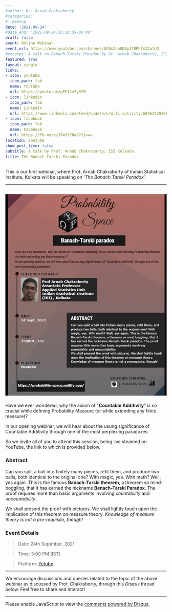 ```yaml
---
#author: Dr. Arnab Chakraborty
#categories:
#- meetup
date: "2021-09-24"
#date_end: "2021-09-24T16:10:59-06:00"
draft: false
event: Online Webinar 
event_url: https://www.youtube.com/channel/UCBxZanUU8pJ78PhZx22ufdQ
#excerpt: A talk on Banach-Tarski Paradox by Dr. Arnab Chakraborty, ISI Kolkata.
featured: true
layout: single
links:
- icon: youtube
  icon_pack: fab
  name: YouTube
  url: https://youtu.be/gPEfCv7yRYM
- icon: linkedin
  icon_pack: fab
  name: LinkedIn
  url: https://www.linkedin.com/feed/update/urn:li:activity:6846342930811113472
- icon: facebook
  icon_pack: fab
  name: Facebook
  url: https://fb.me/e/37mfzTNm2?ti=wa
location: Youtube
show_post_time: false
subtitle: A talk by Prof. Arnab Chakraborty, ISI Kolkata.
title: The Banach-Tarski Paradox
---
```


This is our first webinar, where Prof. Arnab Chakraborty of Indian Statistical Institute, Kolkata will be speaking on '*The Banach Tarski Paradox*'.

---
![](poster.png)
---

Have we ever wondered, why the axiom of "**Countable Additivity**" is so crucial while defining Probability Measure (or while extending any finite measure)?

In our opening webinar, we will hear about the usung significance of Countable Additivity through one of the most perplexing paradoxes.

So we invite all of you to attend this session, being live steamed on YouTube, the link to which is provided below.

### Abstract

Can you split a ball into finitely many pieces, refit them, and produce two balls, both identical to the original one? With magic, yes. With math? Well, yes again. This is the famous **Banach-Tarski theorem**, a theorem so mind-boggling, that it has earned the nickname **Banach-Tarski Paradox**. The proof requires more than basic arguments involving *countability* and *uncountability*.

We shall present the proof with pictures. We shall lightly touch upon the implication of this theorem on measure theory. *Knowledge of measure theory is not a pre-requisite, though!*

### Event Details

> Date: 24th Septmber, 2021

> Time: 3:00 PM (IST)

> Platform: [<i class="fab fa-youtube"></i> Yotube](https://www.youtube.com/channel/UCBxZanUU8pJ78PhZx22ufdQ) 

---

We encourage discussions and queries related to the topic of the above webinar as discussed by Prof. Chakraborty, through this *Disqus* thread below. Feel free to share and interact! 

---

<div id="disqus_thread"></div>
<script>
    /**
    *  RECOMMENDED CONFIGURATION VARIABLES: EDIT AND UNCOMMENT THE SECTION BELOW TO INSERT DYNAMIC VALUES FROM YOUR PLATFORM OR CMS.
    *  LEARN WHY DEFINING THESE VARIABLES IS IMPORTANT: https://disqus.com/admin/universalcode/#configuration-variables    */
    /*
    var disqus_config = function () {
    this.page.url = PAGE_URL;  // Replace PAGE_URL with your page's canonical URL variable
    this.page.identifier = PAGE_IDENTIFIER; // Replace PAGE_IDENTIFIER with your page's unique identifier variable
    };
    */
    (function() { // DON'T EDIT BELOW THIS LINE
    var d = document, s = d.createElement('script');
    s.src = 'https://probabilityspace.disqus.com/embed.js';
    s.setAttribute('data-timestamp', +new Date());
    (d.head || d.body).appendChild(s);
    })();
</script>
<noscript>Please enable JavaScript to view the <a href="https://disqus.com/?ref_noscript">comments powered by Disqus.</a></noscript>
